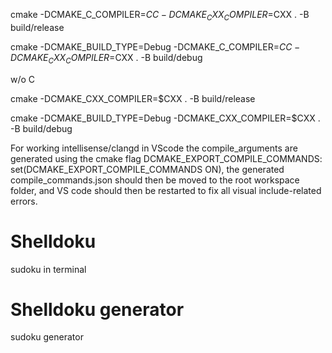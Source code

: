 cmake -DCMAKE_C_COMPILER=$CC -DCMAKE_CXX_COMPILER=$CXX . -B build/release

cmake -DCMAKE_BUILD_TYPE=Debug -DCMAKE_C_COMPILER=$CC -DCMAKE_CXX_COMPILER=$CXX . -B build/debug


w/o C

cmake -DCMAKE_CXX_COMPILER=$CXX . -B build/release

cmake -DCMAKE_BUILD_TYPE=Debug -DCMAKE_CXX_COMPILER=$CXX . -B build/debug

For working intellisense/clangd in VScode the compile_arguments are generated using the cmake flag DCMAKE_EXPORT_COMPILE_COMMANDS: set(DCMAKE_EXPORT_COMPILE_COMMANDS ON),
the generated compile_commands.json should then be moved to the root workspace folder, and VS code should then be restarted to fix all visual include-related errors.



# Shelldoku
sudoku in terminal

# Shelldoku generator
sudoku generator